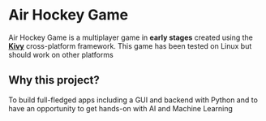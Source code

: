 # Air Hockey Game

Air Hockey Game is a multiplayer game in **early stages**  created using the  <a href="https://kivy.org/#home">**Kivy**</a> cross-platform framework. This game has been tested on Linux but should work on other platforms

## Why this project?

To build full-fledged apps including a GUI and backend with Python and to have an opportunity to get hands-on with AI and Machine Learning


